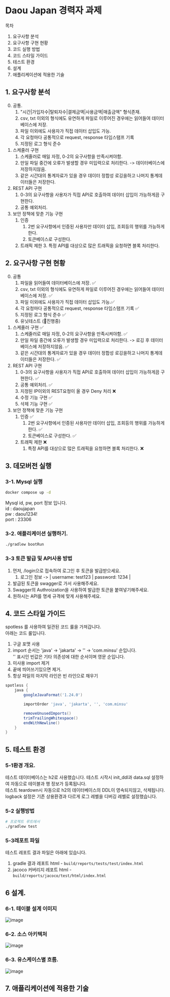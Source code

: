 # Daou Japan 경력자 과제
목차
1. 요구사항 분석
2. 요구사항 구현 현황
3. 코드 실행 방법
4. 코드 스타일 가이드
5. 테스트 환경
6. 설계
7. 애플리케이션에 적용한 기술
## 1. 요구사항 분석
0. 공통.
   1. "시간|가입자수|탈퇴자수|결제금액|사용금액|매출금액" 형식존재.
   2. csv, txt 이외의 형식에도 유연하게 파일로 이루어진 경우에는 읽어들여 데이터베이스에 저장.
   3. 파일 이외에도 사용자가 직접 데이터 삽입도 가능.
   4. 각 요청마다 공통적으로 request, response 타임스탬프 기록
   5. 지정된 로그 형식 준수
1. 스케줄러 구현 
   1. 스케줄러로 매일 자정, 0-2의 요구사항을 만족시켜야함.
   2. 만일 파일 중간에 오류가 발생할 경우 미입력으로 처리한다. -> 데이터베이스에 저장하지않음.
   3. 같은 시간대의 통계자료가 있을 경우 데이터 정합성 로깅을하고 나머지 통계데이터들은 저장한다.
2. REST API 구현
   1. 0-3의 요구사항을 사용자가 직접 API로 호출하여 데이터 삽입이 가능하게끔 구현한다.
   2. 공통 예외처리.
3. 보안 정책에 맞춘 기능 구현
   1. 인증
      1. 2번 요구사항에서 인증된 사용자만 데이터 삽입, 조회등의 행위를 가능하게 한다.
      2. 토큰베이스로 구성한다. 
   2. 트래픽 제한
      3. 특정 API를 대상으로 많은 트래픽을 요청하면 블록 처리한다.

## 2. 요구사항 구현 현황
0. 공통
   1. 파일을 읽어들여 데이터베이스에 저장. ✅
   2. csv, txt 이외의 형식에도 유연하게 파일로 이루어진 경우에는 읽어들여 데이터베이스에 저장. ✅
   3. 파일 이외에도 사용자가 직접 데이터 삽입도 가능.✅
   4. 각 요청마다 공통적으로 request, response 타임스탬프 기록 ✅
   5. 지정된 로그 형식 준수 ✅
   6. 유닛테스트 (🏃진행중)
1. 스케줄러 구현 ✅
   1. 스케줄러로 매일 자정, 0-2의 요구사항을 만족시켜야함. ✅
   2. 만일 파일 중간에 오류가 발생할 경우 미입력으로 처리한다. -> 로깅 후 데이터베이스에 저장하지않음. ✅
   3. 같은 시간대의 통계자료가 있을 경우 데이터 정합성 로깅을하고 나머지 통계데이터들은 저장한다. ✅
2. REST API 구현
   1. 0-3의 요구사항을 사용자가 직접 API로 호출하여 데이터 삽입이 가능하게끔 구현한다. ✅
   2. 공통 예외처리. ✅
   3. 지정된 IP이외의 REST요청이 올 경우 Deny 처리 ❌
   4. 수정 기능 구현 ✅
   5. 삭제 기능 구현 ✅
3. 보안 정책에 맞춘 기능 구현
   1. 인증 ✅
      1. 2번 요구사항에서 인증된 사용자만 데이터 삽입, 조회등의 행위를 가능하게 한다. ✅
      2. 토큰베이스로 구성한다. ✅
   2. 트래픽 제한 ❌
      1. 특정 API를 대상으로 많은 트래픽을 요청하면 블록 처리한다. ❌

## 3. 데모버전 실행
### 3-1. Mysql 실행
```sh
docker compose up -d
```
Mysql id, pw, port 정보 입니다. <br>
id : daoujapan <br>
pw : daou1234! <br>
port : 23306

### 3-2. 애플리케이션 실행하기.
```sh
./gradlew bootRun
```
### 3-3 토큰 발급 및 API사용 방법
1. 먼저, /login으로 접속하여 로그인 후 토큰을 발급받으세요.
   1. 로그인 정보 -> | username: test123 | password: 1234 |
2. 발급된 토큰을 swagger로 가서 사용해주세요.
3. Swagger의 Authroization을 사용하여 발급한 토큰을 붙여넣기해주세요.
4. 원하시는 API를 명세 규격에 맞게 사용해주세요.

## 4. 코드 스타일 가이드
spotless 를 사용하여 일관된 코드 룰을 가져갑니다. <br>
아래는 코드 룰입니다.
1. 구글 포맷 사용
2. import 순서는 'java' -> 'jakarta' -> '' -> 'com.minsu' 순입니다.<br>
   '' 표시인 빈값은 기타 의존성에 대한 순서이며 영문 순입니다. 
3. 미사용 import 제거
4. 끝에 띄어쓰기있으면 제거.
5. 항상 파일의 마지막 라인은 빈 라인으로 채우기
```groovy
spotless {
    java {
        googleJavaFormat('1.24.0')

        importOrder 'java', 'jakarta', '', 'com.minsu'

        removeUnusedImports()
        trimTrailingWhitespace()
        endWithNewline()
    }
}
```

## 5. 테스트 환경
### 5-1환경 개요.
테스트 데이터베이스는 h2로 사용했습니다.
테스트 시작시 init_ddl과 data.sql 설정하여 자동으로 테이블과 행 정보가 등록됩니다.<br>
테스트 teardown시 자동으로 h2의 데이터베이스의 DDL이 영속되지않고, 삭제됩니다.<br>
logback 설정은 기존 상용환경과 다르게 로그 레벨을 디버깅 레벨로 설정했습니다.<br>

### 5-2 실행방법
```sh
# 프로젝트 루트에서
./gradlew test
```

### 5-3레포트 파일
테스트 레포트 결과 파일은 아래에 있습니다.
1. gradle 결과 레포트 html - `build/reports/tests/test/index.html`
2. jacoco 커버리지 레포트 html - `build/reports/jacoco/test/html/index.html`

## 6 설계.
### 6-1. 테이블 설계 이미지
![image](https://github.com/oct-sky-out/dau-japan-project/blob/main/doc-static/table.png?raw=true)
### 6-2. 소스 아키텍처
![image](https://github.com/oct-sky-out/dau-japan-project/blob/main/doc-static/table.png?raw=true)
### 6-3. 유스케이스별 흐름.
![image](https://github.com/oct-sky-out/dau-japan-project/blob/main/doc-static/table.png?raw=true)

## 7. 애플리케이션에 적용한 기술

